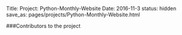 Title: Project: Python-Monthly-Website
Date: 2016-11-3
status: hidden
save_as: pages/projects/Python-Monthly-Website.html

<div id="description"></div>
<div id="link"></div>

###Contributors to the project

<div id="contributors"></div>
<script>
$(document).ready(function() {
  $.getJSON("https://api.github.com/repos/Python-Monthly/Python-Monthly-Website", function(repo) { //get the repo data
    $("#link").append("<a href='" + repo.html_url + "'>Project link on Github</a>");
    $("#description").append(repo.description + "<br><br>"); //output the repo description
    $.getJSON(repo.contributors_url, function(contributors) { //get the contributors data
      $.each(contributors, function(contribIndex, contribValue) { //for each contributor output their avatar and username with link to their github profile
      $("#contributors").append("<img src='" + contribValue.avatar_url + "' height='90px' width='90px' style='margin:5px;float:left;'>");
      $("#contributors").append("&nbsp;");
      $("#contributors").append("<br><a href='" + contribValue.html_url + "'>" + contribValue.login + "</a><br><br><br>");
      });
    });
  });
});
</script>